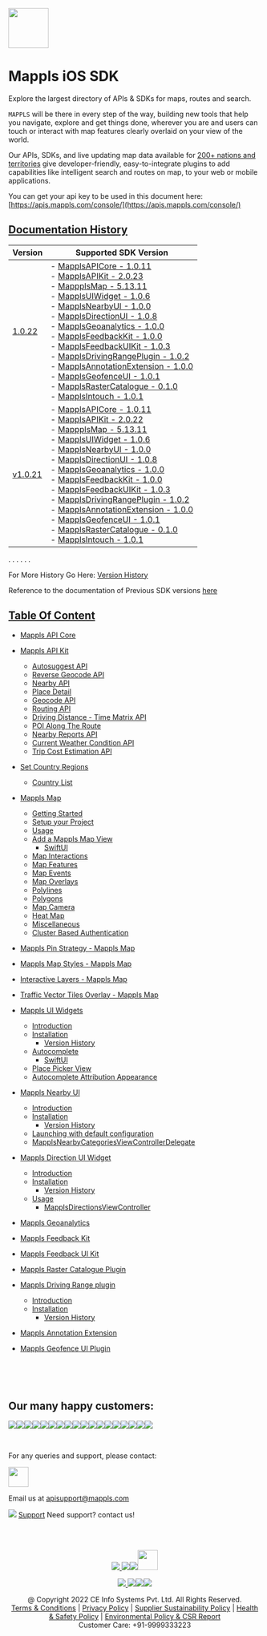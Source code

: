 [<img src="https://about.mappls.com/images/mappls-b-logo.svg" height="80"/> </p>](https://www.mapmyindia.com/api)

# Mappls iOS SDK
Explore the largest directory of APIs & SDKs for maps, routes and search.

`MAPPLS` will be there in every step of the way, building new tools that help you navigate, explore and get things done, wherever you are and users can touch or interact with map features clearly overlaid on your view of the world.

Our APIs, SDKs, and live updating map data available for [200+ nations and territories](https://github.com/MapmyIndia/mapmyindia-rest-api/blob/master/docs/countryISO.md) give developer-friendly, easy-to-integrate plugins to add capabilities like intelligent
search and routes on map, to your web or mobile applications.

You can get your api key to be used in this document here: [https://apis.mappls.com/console/](https://apis.mappls.com/console/)

## [Documentation History](#Documentation-History)

| Version | Supported SDK Version |
| ------- | --------------------- |
| [1.0.22](./docs/v1.0.22/README.md) | - [MapplsAPICore - 1.0.11](./docs/v1.0.22/MapplsAPICore.md) <br/> - [MapplsAPIKit - 2.0.23](./docs/v1.0.22/MapplsAPIKit.md) <br/> - [MappplsMap - 5.13.11](./docs/v1.0.22/MapplsMap.md#Vector-iOS-Map) <br/> - [MapplsUIWidget - 1.0.6](./docs/v1.0.22/MapplsUIWidgets.md) <br/> - [MapplsNearbyUI - 1.0.0](./docs/v1.0.22/MapplsNearbyUI.md) <br/> - [MapplsDirectionUI - 1.0.8](./docs/v1.0.22/MapplsDirectionUI.md) <br/> - [MapplsGeoanalytics - 1.0.0](./docs/v1.0.22/MapplsGeoanalytics.md) <br/> - [MapplsFeedbackKit - 1.0.0](./docs/v1.0.22/MapplsFeedbackKit.md) <br/> - [MapplsFeedbackUIKit - 1.0.3](./docs/v1.0.22/MapplsFeedbackUIKit.md) <br/> - [MapplsDrivingRangePlugin - 1.0.2](./docs/v1.0.22/MapplsDrivingRangePlugin.md) <br/> - [MapplsAnnotationExtension - 1.0.0](./docs/v1.0.22/MapplsAnnotationExtension.md) <br/> - [MapplsGeofenceUI - 1.0.1](./docs/v1.0.22/MapplsGeofenceUI.md) <br/> - [MapplsRasterCatalogue - 0.1.0](./docs/v1.0.22/RasterCatalouge.md) <br/> - [MapplsIntouch - 1.0.1](./docs/v1.0.22/MapplsIntouch.md)|
| [v1.0.21](./docs/v1.0.21/README.md) | - [MapplsAPICore - 1.0.11](./docs/v1.0.21/MapplsAPICore.md) <br/> - [MapplsAPIKit - 2.0.22](./docs/v1.0.21/MapplsAPIKit.md) <br/> - [MappplsMap - 5.13.11](./docs/v1.0.21/MapplsMap.md#Vector-iOS-Map) <br/> - [MapplsUIWidget - 1.0.6](./docs/v1.0.21/MapplsUIWidgets.md) <br/> - [MapplsNearbyUI - 1.0.0](./docs/v1.0.21/MapplsNearbyUI.md) <br/> - [MapplsDirectionUI - 1.0.8](./docs/v1.0.21/MapplsDirectionUI.md) <br/> - [MapplsGeoanalytics - 1.0.0](./docs/v1.0.21/MapplsGeoanalytics.md) <br/> - [MapplsFeedbackKit - 1.0.0](./docs/v1.0.21/MapplsFeedbackKit.md) <br/> - [MapplsFeedbackUIKit - 1.0.3](./docs/v1.0.21/MapplsFeedbackUIKit.md) <br/> - [MapplsDrivingRangePlugin - 1.0.2](./docs/v1.0.21/MapplsDrivingRangePlugin.md) <br/> - [MapplsAnnotationExtension - 1.0.0](./docs/v1.0.21/MapplsAnnotationExtension.md) <br/> - [MapplsGeofenceUI - 1.0.1](./docs/v1.0.21/MapplsGeofenceUI.md) <br/> - [MapplsRasterCatalogue - 0.1.0](./docs/v1.0.21/RasterCatalouge.md) <br/> - [MapplsIntouch - 1.0.1](./docs/v1.0.21/MapplsIntouch.md)|
. . . . . .

For More History Go Here: [Version History](./Version-History.md)

Reference to the documentation of Previous SDK versions [here](https://github.com/mappls-api/mapmyindia-maps-vectorSDK-iOS)

## [Table Of Content](#Table-Of-Content)
- [Mappls API Core](./docs/v1.0.21/MapplsAPICore.md)[](#Mappls-API-Core)

- [Mappls API Kit](./docs/v1.0.21/MapplsAPIKit.md)
    * [Autosuggest API](./docs/v1.0.21/MapplsAPIKit.md#Autosuggest-API)
    * [Reverse Geocode API](./docs/v1.0.21/MapplsAPIKit.md#Reverse-Geocoding-API)
    * [Nearby API](./docs/v1.0.21/MapplsAPIKit.md#Nearby-API)
    * [Place Detail](./docs/v1.0.21/MapplsAPIKit.md#Place-Detail)
    * [Geocode API](./docs/v1.0.21/MapplsAPIKit.md#Geocoding-API)
    * [Routing API](./docs/v1.0.21/MapplsAPIKit.md#Routing-API)
    * [Driving Distance - Time Matrix API](./docs/v1.0.21/MapplsAPIKit.md#Driving-Distance-Time-Matrix-API)
    * [POI Along The Route](./docs/v1.0.21/MapplsAPIKit.md#POI-Along-The-Route-API)
    * [Nearby Reports API](./docs/v1.0.21/MapplsAPIKit.md#Nearby-Reports-API)
    * [Current Weather Condition API](./docs/v1.0.21/MapplsAPIKit.md#Current-Weather-Condition-API)
    * [Trip Cost Estimation API](./docs/v1.0.21/MapplsAPIKit.md#Trip-Cost-Estimation-API)

- [Set Country Regions](./docs/v1.0.21/Regions.md)
    - [Country List](https://github.com/mappls-api/mapmyindia-rest-api/blob/master/docs/countryISO.md)

- [Mappls Map](./docs/v1.0.21/MapplsMap.md#Vector-iOS-Map)
    * [Getting Started](./docs/v1.0.21/MapplsMap.md#Getting-Started)
    * [Setup your Project](./docs/v1.0.21/MapplsMap.md#Setup-your-Project)
    * [Usage](./docs/v1.0.21/MapplsMap.md#Usage)    
    * [Add a Mappls Map View](./docs/v1.0.21/MapplsMap.md#Add-a-Mappls-Map-View)
        * [SwiftUI](./docs/v1.0.21/MapplsMap.md#SwiftUI)
    * [Map Interactions](./docs/v1.0.21/MapplsMap.md#Map-Interactions)
    * [Map Features](./docs/v1.0.21/MapplsMap.md#Map-Features)
    * [Map Events](./docs/v1.0.21/MapplsMap.md#Map-Events)
    * [Map Overlays](./docs/v1.0.21/MapplsMap.md#Map-Overlays)
    * [Polylines](./docs/v1.0.21/MapplsMap.md#Polylines)
    * [Polygons](./docs/v1.0.21/MapplsMap.md#Polygons)
    * [Map Camera](./docs/v1.0.21/MapplsMap.md#Map-Camera)
    * [Heat Map](./docs/v1.0.21/MapplsHeatMap.md)
    * [Miscellaneous](./docs/v1.0.21/MapplsMap.md#Miscellaneous)
    * [Cluster Based Authentication](./docs/v1.0.21/MapplsMap.md#Cluster-Based-Authentication)

- [Mappls Pin Strategy - Mappls Map](./docs/v1.0.21/MapplsPinStrategy.md)

- [Mappls Map Styles - Mappls Map](./docs/v1.0.21/MapplsMapStyle.md)

- [Interactive Layers - Mappls Map](./docs/v1.0.21/InteractiveLayers.md)

- [Traffic Vector Tiles Overlay - Mappls Map](./docs/v1.0.21/MapplsTrafficVectorTileOverlay.md)

- [Mappls UI Widgets](./docs/v1.0.21/MapplsUIWidgets.md)
    - [Introduction](./docs/v1.0.21/MapplsUIWidgets.md#Introduction)
    - [Installation](./docs/v1.0.21/MapplsUIWidgets.md#Installation)
        - [Version History](./docs/v1.0.21/MapplsUIWidgets.md#Version-History)
    - [Autocomplete](./docs/v1.0.21/MapplsUIWidgets.md#Autocomplete)
        - [SwiftUI](./docs/v1.0.21/MapplsUIWidgets.md#SwiftUI-Full-Screen-Control)
    - [Place Picker View](./docs/v1.0.21/MapplsUIWidgets.md#Place-Picker-View)
    - [Autocomplete Attribution Appearance](./docs/v1.0.21/MapplsUIWidgets.md#Autocomplete-Attribution-Appearance)

- [Mappls Nearby UI](./docs/v1.0.21/MapplsNearbyUI.md)
    - [Introduction](./docs/v1.0.21/MapplsNearbyUI.md#Introduction)
    - [Installation](./docs/v1.0.21/MapplsNearbyUI.md#Installation)
        - [Version History](./docs/v1.0.21/MapplsNearbyUI.md#Version-History)
    - [Launching with default configuration](./docs/v1.0.21/MapplsNearbyUI.md#Launching-with-default-configuration)
    - [MapplsNearbyCategoriesViewControllerDelegate](./docs/v1.0.21/MapplsNearbyUI.md#MapplsNearbyCategoriesViewControllerDelegate)

- [Mappls Direction UI Widget](./docs/v1.0.21/MapplsDirectionUI.md)
    - [Introduction](./docs/v1.0.21/MapplsDirectionUI.md#Introduction)
    - [Installation](./docs/v1.0.21/MapplsDirectionUI.md#Installation)
        - [Version History](./docs/v1.0.21/MapplsDirectionUI.md#Version-History)
    - [Usage](./docs/v1.0.21/MapplsDirectionUI.md#Usage)
        - [MapplsDirectionsViewController](./docs/v1.0.21/MapplsDirectionUI.md#MapplsDirectionsViewController)

- [Mappls Geoanalytics](./docs/v1.0.21/MapplsGeoanalytics.md)

- [Mappls Feedback Kit](./docs/v1.0.21/MapplsFeedbackKit.md)

- [Mappls Feedback UI Kit](./docs/v1.0.21/MapplsFeedbackUIKit.md)

- [Mappls Raster Catalogue Plugin](./docs/v1.0.21/RasterCatalouge.md)

- [Mappls Driving Range plugin](./docs/v1.0.21/MapplsDrivingRangePlugin.md)
  - [Introduction](./docs/v1.0.21/MapplsDrivingRangePlugin.md#Introduction)
  - [Installation](./docs/v1.0.21/MapplsDrivingRangePlugin.md#Installation)
      - [Version History](./docs/v1.0.21/MapplsDrivingRangePlugin.md#Version-History)

- [Mappls Annotation Extension](./docs/v1.0.21/MapplsAnnotationExtension.md)

- [Mappls Geofence UI Plugin](./docs/v1.0.21/MapplsGeofenceUI.md)

<br><br><br>

## Our many happy customers:

![](https://www.mapmyindia.com/api/img/logos1/PhonePe.png)![](https://www.mapmyindia.com/api/img/logos1/Arya-Omnitalk.png)![](https://www.mapmyindia.com/api/img/logos1/delhivery.png)![](https://www.mapmyindia.com/api/img/logos1/hdfc.png)![](https://www.mapmyindia.com/api/img/logos1/TVS.png)![](https://www.mapmyindia.com/api/img/logos1/Paytm.png)![](https://www.mapmyindia.com/api/img/logos1/FastTrackz.png)![](https://www.mapmyindia.com/api/img/logos1/ICICI-Pru.png)![](https://www.mapmyindia.com/api/img/logos1/LeanBox.png)![](https://www.mapmyindia.com/api/img/logos1/MFS.png)![](https://www.mapmyindia.com/api/img/logos1/TTSL.png)![](https://www.mapmyindia.com/api/img/logos1/Novire.png)![](https://www.mapmyindia.com/api/img/logos1/OLX.png)![](https://www.mapmyindia.com/api/img/logos1/sun-telematics.png)![](https://www.mapmyindia.com/api/img/logos1/Sensel.png)![](https://www.mapmyindia.com/api/img/logos1/TATA-MOTORS.png)![](https://www.mapmyindia.com/api/img/logos1/Wipro.png)![](https://www.mapmyindia.com/api/img/logos1/Xamarin.png)

<br>

For any queries and support, please contact:

[<img src="https://about.mappls.com/images/mappls-b-logo.svg" height="40"/> </p>](https://about.mappls.com/api/)

Email us at [apisupport@mappls.com](mailto:apisupport@mappls.com)

![](https://www.mapmyindia.com/api/img/icons/support.png)
[Support](https://about.mappls.com/contact/)
Need support? contact us!

<br></br>

[<p align="center"> <img src="https://www.mapmyindia.com/api/img/icons/stack-overflow.png"/> ](https://stackoverflow.com/questions/tagged/mappls-api)[![](https://www.mapmyindia.com/api/img/icons/blog.png)](https://about.mappls.com/blog/)[![](https://www.mapmyindia.com/api/img/icons/gethub.png)](https://github.com/mappls-api)[<img src="https://mmi-api-team.s3.ap-south-1.amazonaws.com/API-Team/npm-logo.one-third%5B1%5D.png" height="40"/> </p>](https://www.npmjs.com/org/mapmyindia) 

[<p align="center"> <img src="https://www.mapmyindia.com/june-newsletter/icon4.png"/> ](https://www.facebook.com/Mapplsofficial)[![](https://www.mapmyindia.com/june-newsletter/icon2.png)](https://twitter.com/mappls)[![](https://www.mapmyindia.com/newsletter/2017/aug/llinkedin.png)](https://www.linkedin.com/company/mappls/)[![](https://www.mapmyindia.com/june-newsletter/icon3.png)](https://www.youtube.com/channel/UCAWvWsh-dZLLeUU7_J9HiOA)

<div align="center">@ Copyright 2022 CE Info Systems Pvt. Ltd. All Rights Reserved.</div>

<div align="center"> <a href="https://about.mappls.com/api/terms-&-conditions">Terms & Conditions</a> | <a href="https://www.mappls.com/about/privacy-policy">Privacy Policy</a> | <a href="https://www.mappls.com/pdf/mappls-sustainability-policy-healt-labour-rules-supplir-sustainability.pdf">Supplier Sustainability Policy</a> | <a href="https://www.mappls.com/pdf/Health-Safety-Management.pdf">Health & Safety Policy</a> | <a href="https://www.mappls.com/pdf/Environment-Sustainability-Policy-CSR-Report.pdf">Environmental Policy & CSR Report</a>

<div align="center">Customer Care: +91-9999333223</div>
